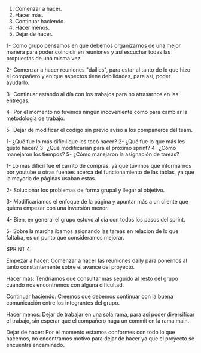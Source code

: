 1. Comenzar a hacer.
2. Hacer más.
3. Continuar haciendo.
4. Hacer menos.
5. Dejar de hacer.

1- Como grupo pensamos en que debemos organizarnos de una mejor manera para poder coincidir en reuniones y así escuchar todas las propuestas de una misma vez.

2- Comenzar a hacer reuniones "dailies", para estar al tanto de lo que hizo el compañero y en que aspectos tiene debilidades, para así, poder ayudarlo.

3- Continuar estando al día con los trabajos para no atrasarnos en las entregas.

4- Por el momento no tuvimos ningún incoveniente como para cambiar la metodología de trabajo.

5- Dejar de modificar el código sin previo aviso a los compañeros del team.




1- ¿Qué fue lo más dificil que les tocó hacer?
2- ¿Qué fue lo que más les gustó hacer?
3- ¿Qué modificarían para el próximo sprint?
4- ¿Cómo manejaron los tiempos?
5- ¿Cómo manejaron la asignación de tareas?


1- Lo más dificil fue el carrito de compras, ya que tuvimos que informarnos por youtube u otras fuentes acerca del funcionamiento de las tablas, ya que la mayoria de páginas usaban estas.

2- Solucionar los problemas de forma grupal y llegar al objetivo.

3- Modificariamos el enfoque de la página y apuntar más a un cliente que quiera empezar con una inversión menor.

4- Bien, en general el grupo estuvo al día con todos los pasos del sprint.

5- Sobre la marcha ibamos asignando las tareas en relacion de lo que faltaba, es un punto que consideramos mejorar.

SPRINT 4:

Empezar a hacer: Comenzar a hacer las reuniones daily para ponernos al tanto constantemente sobre el avance del proyecto.

Hacer más: Tendriamos que consultar más seguido al resto del grupo cuando nos encontremos con alguna dificultad.

Continuar haciendo: Creemos que debemos continuar con la buena comunicación entre los integrantes del grupo.

Hacer menos: Dejar de trabajar en una sola rama, para así poder diversificar el trabajo, sin esperar que el compañero haga un commit en la rama main. 

Dejar de hacer: Por el momento estamos conformes con todo lo que hacemos, no encontramos motivo para dejar de hacer ya que el proyecto se encuentra encaminado.



